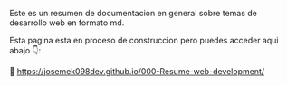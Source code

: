 Este es un resumen de documentacion en general sobre temas de desarrollo web en formato md.

Esta pagina esta en proceso de construccion pero puedes acceder aqui abajo 👇:

📜 https://josemek098dev.github.io/000-Resume-web-development/



